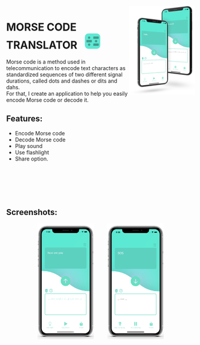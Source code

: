  <img align="right" width="35%" src="/screenshots/morse-code-translator-screenshots.png">

# MORSE CODE TRANSLATOR&nbsp;&nbsp;&nbsp;<img src="/screenshots/morse-code-trnaslator-icon.png" height=41>

Morse code is a method used in telecommunication to encode text characters as standardized sequences of two different signal durations, called dots and dashes or dits and dahs.<br>
For that, I create an application to help you easily encode Morse code or decode it.
## Features: 
- Encode Morse code
- Decode Morse code
- Play sound 
- Use flashlight
- Share option.

<p>&nbsp;</p>
<p>&nbsp;</p>
<p>&nbsp;</p>


## Screenshots:
<p align="center">
 <img width="30%" src="/screenshots/morse-code-translator-screenshot-1.png">
 &nbsp;&nbsp;&nbsp;&nbsp;&nbsp;&nbsp;&nbsp;
 <img width="30%" src="/screenshots/morse-code-translator-screenshot-2.png">
</p>

